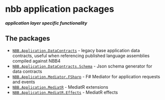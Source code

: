 # nbb application packages
##### application layer specific functionality


## The packages
  - [`NBB.Application.DataContracts`](./NBB.Application.DataContracts#readme) - legacy base application data contracts, useful when referencing published language assemblies compiled against NBB4
  - [`NBB.Application.DataContracts.Schema`](./NBB.Application.DataContracts.Schema#readme) - Json schema generator for data contracts
  - [`NBB.Application.Mediator.FSharp`](./NBB.Application.Mediator.FSharp#readme) - F# Mediator for application requests and events
  - [`NBB.Application.MediatR`](./NBB.Application.MediatR#readme) - MediatR extensions
  - [`NBB.Application.MediatR.Effects`](./NBB.Application.MediatR.Effects#readme) - MediatR effects